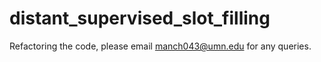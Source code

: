 # distant_supervised_slot_filling
Refactoring the code, please email manch043@umn.edu for any queries.
